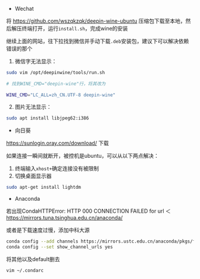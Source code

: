 - Wechat

将 https://github.com/wszqkzqk/deepin-wine-ubuntu 压缩包下载至本地，然后解压终端打开，运行`install.sh`，完成wine的安装

继续上面的网站，往下拉找到微信并手动下载`.deb`安装包，建议下可以解决依赖错误的那个

1. 微信字无法显示：

```bash
sudo vim /opt/deepinwine/tools/run.sh
 
# 找到WINE_CMD="deepin-wine"行，将其改为
 
WINE_CMD="LC_ALL=zh_CN.UTF-8 deepin-wine"
```
2. 图片无法显示：

```bash
sudo apt install libjpeg62:i386
```

- 向日葵

https://sunlogin.oray.com/download/ 下载

如果连接一瞬间就断开，被控机是ubuntu，可以从以下两点解决：

1. 终端输入`xhost+`确定连接没有被限制
2. 切换桌面显示器
```bash
sudo apt-get install lightdm
```

- Anaconda

若出现CondaHTTPError: HTTP 000 CONNECTION FAILED for url ＜https://mirrors.tuna.tsinghua.edu.cn/anaconda/

或者是下载速度过慢，添加中科大源

```bash
conda config --add channels https://mirrors.ustc.edu.cn/anaconda/pkgs/free/
conda config --set show_channel_urls yes
```

将其他以及default删去
```bash
vim ~/.condarc
```
